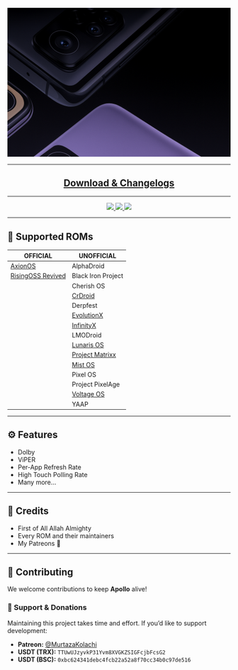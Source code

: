 <p align="center">
  <img src="banner.png" alt="Apollo Banner" width="800"/>
</p>

---

<h2 align="center">
  <a href="https://github.com/Mi-Apollo/custom_rom_releases/releases"> Download & Changelogs </a>
</h2>

---

<p align="center">
  </a>
  <a href="https://t.me/murtazasapollocommunity/1">
    <img src="https://img.shields.io/badge/Telegram-Discussion-blue?style=for-the-badge&logo=telegram">
  </a>
  <a href="https://t.me/murtazasapollocommunity/22578">
    <img src="https://img.shields.io/badge/Bug-Reports-red?style=for-the-badge&logo=telegram">
  </a>
  <a href="https://github.com/MurtazaKolachi">
    <img src="https://img.shields.io/badge/Source-Everything_Here-green?style=for-the-badge&logo=github">
  </a>
</p>

---

## 📱 Supported ROMs

| **OFFICIAL** | **UNOFFICIAL** |
|---------------|----------------|
| [AxionOS](https://github.com/AxionAOSP-devices/android_device_xiaomi_apollo/releases/download/v2.1/axion-2.1-NIGHTLY-20251021-OFFICIAL-VANILLA-apollo.zip) | AlphaDroid |
| [RisingOSS Revived](https://github.com/Mi-Apollo/custom_rom_releases/releases/download/rising-8.1.1/RisingOS_Revived-8.1.1-251017-1309-VANILLA-OFFICIAL-apollo-ota.zip) | Black Iron Project |
|  | Cherish OS |
|  | [CrDroid](https://github.com/Mi-Apollo/custom_rom_releases/releases/download/crdroid-12.2/crDroidAndroid-16.0-20251015-apollo-v12.2.zip) |
|  | Derpfest |
|  | [EvolutionX](https://github.com/Mi-Apollo/custom_rom_releases/releases/download/evox-11.3/EvolutionX-16.0-20251015-apollo-11.3-Vanilla-Unofficial.zip) |
|  | [InfinityX](https://github.com/Mi-Apollo/custom_rom_releases/releases/download/inf-3.3/Project_Infinity-X-3.3-apollo-20251019-2136-VANILLA-UNOFFICIAL.zip) |
|  | LMODroid |
|  | [Lunaris OS](https://github.com/Mi-Apollo/custom_rom_releases/releases/download/luna-3.4/Lunaris-AOSP-apollo-Community-3.4-Vanilla-2025102109.zip) |
|  | [Project Matrixx](https://github.com/Mi-Apollo/custom_rom_releases/releases/download/mtrx-11.9/Matrixx-v11.9.0-Unofficial-apollo-Vanilla-202510211820.zip) |
|  | [Mist OS](https://github.com/Mi-Apollo/custom_rom_releases/releases/tag/mist-4.2) |
|  | Pixel OS |
|  | Project PixelAge |
|  | [Voltage OS](https://github.com/Mi-Apollo/custom_rom_releases/releases/tag/vos-5.2) |
|  | YAAP |

---

## ⚙️ Features
- Dolby 
- ViPER
- Per-App Refresh Rate
- High Touch Polling Rate
- Many more...

---

## 🙏 Credits
- First of All Allah Almighty
- Every ROM and their maintainers
- My Patreons 💖

---

## 🤝 Contributing

We welcome contributions to keep **Apollo** alive!

### 💙 Support & Donations
Maintaining this project takes time and effort. If you’d like to support development:

- **Patreon:** [@MurtazaKolachi](https://www.patreon.com/c/MurtazaKolachi)  
- **USDT (TRX):** `TTUwUJzyvkP31Yvm8XVGKZSIGFcjbFcsG2`  
- **USDT (BSC):** `0xbc624341debc4fcb22a52a8f70cc34b0c97de516`
